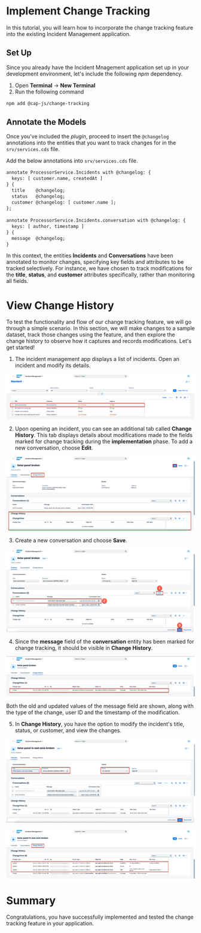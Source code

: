 # Implement Change Tracking

In this tutorial, you will learn how to incorporate the change tracking feature into the existing Incident Management application.

## Set Up

Since you already have the Incident Mnagement application set up in your development environment, let's include the following *npm* dependency.

1. Open **Terminal** -> **New Terminal**
2. Run the following command

```sh
npm add @cap-js/change-tracking
```

## Annotate the Models

Once you've included the *plugin*, proceed to insert the `@changelog` annotations into the entities that you want to track changes for in the `srv/services.cds` file.

Add the below annotations into `srv/services.cds` file.

```cds
annotate ProcessorService.Incidents with @changelog: {
  keys: [ customer.name, createdAt ]
} {
  title    @changelog;
  status   @changelog;
  customer @changelog: [ customer.name ];
};

annotate ProcessorService.Incidents.conversation with @changelog: {
  keys: [ author, timestamp ]
} {
  message  @changelog;
}
```

In this context, the entities **Incidents** and **Conversations** have been annotated to monitor changes, specifying key fields and attributes to be tracked selectively. For instance, we have chosen to track modifications for the **title**, **status**, and **customer** attributes specifically, rather than monitoring all fields.

# View Change History

To test the functionality and flow of our change tracking feature, we will go through a simple scenario. In this section, we will make changes to a sample dataset, track those changes using the feature, and then explore the change history to observe how it captures and records modifications. 
Let's get started!


1. The incident management app displays a list of incidents. Open an incident and modify its details.

![List of Incidents](images/list-of-incidents.png)

2. Upon opening an incident, you can see an additional tab called **Change History**. This tab displays details about modifications made to the fields marked for change tracking during the **implementation** phase. To add a new conversation, choose **Edit**.

![Incident Overview](images/incident-overview.png)

3. Create a new conversation and choose **Save**.

![Add Conversation](images/add-conversation.png)

4. Since the **message** field of the **conversation** entity has been marked for change tracking, it should be visible in **Change History**. 

![Change History for Conversation](images/change-history-conversation.png)

Both the old and updated values of the message field are shown, along with the type of the change, user ID and the timestamp of the modification.

5. In **Change History**, you have the option to modify the incident's title, status, or customer, and view the changes.

![Change the Incident](images/change-incident-details.png)

![Change History for Incident](images/change-history-overview.png)

# Summary

Congratulations, you have successfully implemented and tested the change tracking feature in your application.
